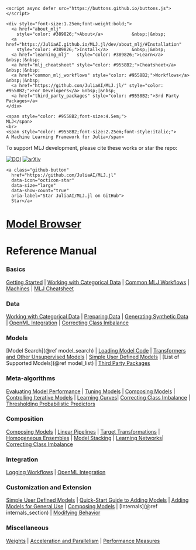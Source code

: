 ```@raw html
<script async defer src="https://buttons.github.io/buttons.js"></script>

<div style="font-size:1.25em;font-weight:bold;">
  <a href="about_mlj"
    style="color: #389826;">About</a>           &nbsp;|&nbsp;
  <a href="https://JuliaAI.github.io/MLJ.jl/dev/about_mlj/#Installation" 
    style="color: #389826;">Install</a>         &nbsp;|&nbsp;
  <a href="learning_mlj"   style="color: #389826;">Learn</a>            &nbsp;|&nbsp;
  <a href="mlj_cheatsheet" style="color: #9558B2;">Cheatsheet</a>       &nbsp;|&nbsp;
  <a href="common_mlj_workflows" style="color: #9558B2;">Workflows</a>  &nbsp;|&nbsp;
  <a href="https://github.com/JuliaAI/MLJ.jl/" style="color: #9558B2;">For Developers</a> &nbsp;|&nbsp;
  <a href="third_party_packages" style="color: #9558B2;">3rd Party Packages</a>
</div>

<span style="color: #9558B2;font-size:4.5em;">
MLJ</span>
<br>
<span style="color: #9558B2;font-size:2.25em;font-style:italic;">
A Machine Learning Framework for Julia</span>
```

To support MLJ development, please cite these works or star the repo:

[![DOI](https://joss.theoj.org/papers/10.21105/joss.02704/status.svg)](https://doi.org/10.21105/joss.02704)  [![arXiv](https://img.shields.io/badge/arXiv-2012.15505-<COLOR>.svg)](https://arxiv.org/abs/2012.15505)

```@raw html
<a class="github-button" 
  href="https://github.com/JuliaAI/MLJ.jl" 
  data-icon="octicon-star" 
  data-size="large" 
  data-show-count="true" 
  aria-label="Star JuliaAI/MLJ.jl on GitHub">
  Star</a>
```

# [Model Browser](@ref)

# Reference Manual

### Basics
[Getting Started](@ref) | 
[Working with Categorical Data](@ref) | 
[Common MLJ Workflows](@ref) |
[Machines](@ref) |
[MLJ Cheatsheet](@ref) 

### Data
[Working with Categorical Data](@ref) | 
[Preparing Data](@ref) |
[Generating Synthetic Data](@ref) |
[OpenML Integration](@ref) |
[Correcting Class Imbalance](@ref)

### Models
[Model Search](@ref model_search) |
[Loading Model Code](@ref) |
[Transformers and Other Unsupervised Models](@ref) |
[Simple User Defined Models](@ref) |
[List of Supported Models](@ref model_list) |
[Third Party Packages](@ref) 

### Meta-algorithms
[Evaluating Model Performance](@ref) |
[Tuning Models](@ref) |
[Composing Models](@ref) |
[Controlling Iterative Models](@ref) |
[Learning Curves](@ref)|
[Correcting Class Imbalance](@ref) |
[Thresholding Probabilistic Predictors](@ref)


### Composition
[Composing Models](@ref) |
[Linear Pipelines](@ref) |
[Target Transformations](@ref) |
[Homogeneous Ensembles](@ref) |
[Model Stacking](@ref) |
[Learning Networks](@ref)|
[Correcting Class Imbalance](@ref)


### Integration 
[Logging Workflows](@ref) |
[OpenML Integration](@ref)

### Customization and Extension
[Simple User Defined Models](@ref) |
[Quick-Start Guide to Adding Models](@ref) |
[Adding Models for General Use](@ref) |
[Composing Models](@ref) |
[Internals](@ref internals_section) |
[Modifying Behavior](@ref)

### Miscellaneous
[Weights](@ref) |
[Acceleration and Parallelism](@ref) |
[Performance Measures](@ref) 



